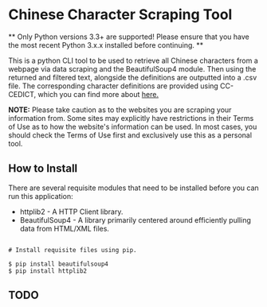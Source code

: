 # Chinese Character Scraping Tool

\*\* Only Python versions 3.3+ are supported! Please ensure that you have the most recent Python 3.x.x installed before continuing. \*\*

This is a python CLI tool to be used to retrieve all Chinese characters from a webpage via data scraping and the BeautifulSoup4 module. 
Then using the returned and filtered text, alongside the definitions are outputted into a .csv file.
The corresponding character definitions are provided using CC-CEDICT, which you can find more about [here.](https://cc-cedict.org/wiki)

__NOTE:__ Please take caution as to the websites you are scraping your information from. Some sites may explicitly have restrictions in their
Terms of Use as to how the website's information can be used. In most cases, you should check the Terms of Use first and exclusively use this as
a personal tool.

## How to Install

There are several requisite modules that need to be installed before you can run this application:

  - httplib2 - A HTTP Client library.
  - BeautifulSoup4 - A library primarily centered around efficiently pulling data from HTML/XML files. 
  
```shell

# Install requisite files using pip. 

$ pip install beautifulsoup4
$ pip install httplib2

```
  
## TODO ##
